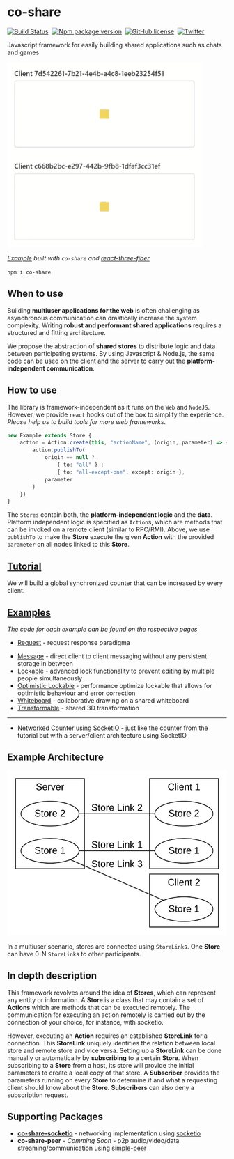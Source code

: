 # co-share

[![Build Status](https://img.shields.io/github/workflow/status/cocoss-org/co-share/Depolyment)](https://github.com/cocoss-org/co-share/actions)&nbsp;
[![Npm package version](https://badgen.net/npm/v/co-share)](https://npmjs.com/package/co-share)&nbsp;
[![GitHub license](https://img.shields.io/github/license/cocoss-org/co-share.svg)](https://github.com/cocoss-org/co-share/blob/master/LICENSE)&nbsp;
[![Twitter](https://badgen.net/badge/icon/twitter?icon=twitter&label)](https://twitter.com/BelaBohlender)

Javascript framework for easily building shared applications such as chats and games

![Transformable Example](transformable-example.gif)

*[Example](https://cocoss-org.github.io/co-share/transformable/) built with `co-share` and [react-three-fiber](https://github.com/pmndrs/react-three-fiber)*

`npm i co-share`

## **When to use**

Building **multiuser applications for the web** is often challenging as asynchronous communication can drastically increase the system complexity.
Writing **robust and performant shared applications** requires a structured and fitting architecture.

We propose the abstraction of **shared stores** to distribute logic and data between participating systems.
By using Javascript & Node.js, the same code can be used on the client and the server to carry out the **platform-independent communication**.

## **How to use**

The library is framework-independent as it runs on the `Web` and `NodeJS`. However, we provide `react` hooks out of the box to simplify the experience. _Please help us to build tools for more web frameworks._

```typescript
new Example extends Store {
    action = Action.create(this, "actionName", (origin, parameter) => {
        action.publishTo(
            origin == null ?
                { to: "all" } :
                { to: "all-except-one", except: origin },
            parameter
        )
    })
}
```

The `Stores` contain both, the **platform-independent logic** and the **data**. Platform independent logic is specified as `Action`s, which are methods that can be invoked on a remote client (similar to RPC/RMI). Above, we use `publishTo` to make the **Store** execute the given **Action** with the provided `parameter` on all nodes linked to this **Store**.

## [**Tutorial**](https://cocoss-org.github.io/co-share/counter)

We will build a global synchronized counter that can be increased by every client.

## [**Examples**](https://cocoss-org.github.io/co-share)

_The code for each example can be found on the respective pages_

-   [Request](https://cocoss-org.github.io/co-share/request) - request response paradigma
<!-- * [Group Chat](https://cocoss-org.github.io/co-share/group-chat) - a whatsapp like chat implementation -->
-   [Message](https://cocoss-org.github.io/co-share/message) - direct client to client messaging without any persistent storage in between
-   [Lockable](https://cocoss-org.github.io/co-share/lockable) - advanced lock functionality to prevent editing by multiple people simultaneously
-   [Optimistic Lockable](https://cocoss-org.github.io/co-share/optimistic-lockable) - performance optimize lockable that allows for optimistic behaviour and error correction
-   [Whiteboard](https://cocoss-org.github.io/co-share/whiteboard) - collaborative drawing on a shared whiteboard
-   [Transformable](https://cocoss-org.github.io/co-share/transformable) - shared 3D transformation

---

-   [Networked Counter using SocketIO](https://github.com/cocoss-org/co-share-socketio-counter-example) - just like the counter from the tutorial but with a server/client architecture using SocketIO

## Example Architecture

![Sample Architecture Graph](graph.svg)

In a multiuser scenario, stores are connected using `StoreLink`s. One **Store** can have 0-N `StoreLink`s to other participants.

## **In depth description**

This framework revolves around the idea of **Stores**, which can represent any entity or information. A **Store** is a class that may contain a set of **Actions** which are methods that can be executed remotely. The communication for executing an action remotely is carried out by the connection of your choice, for instance, with socketio.

However, executing an **Action** requires an established **StoreLink** for a connection. This **StoreLink** uniquely identifies the relation between local store and remote store and vice versa.
Setting up a **StoreLink** can be done manually or automatically by **subscribing** to a certain **Store**. When subscribing to a **Store** from a host, its store will provide the initial parameters to create a local copy of that store. A **Subscriber** provides the parameters running on every **Store** to determine if and what a requesting client should know about the **Store**. **Subscribers** can also deny a subscription request.

## Supporting Packages

-   [**co-share-socketio**](https://github.com/cocoss-org/co-share-socketio) - networking implementation using [socketio](https://github.com/socketio/socket.io)
-   **co-share-peer** - _Comming Soon_ - p2p audio/video/data streaming/communication using [simple-peer](https://github.com/feross/simple-peer)
<!---   **co-share-geckosio** - _Idea_ - networking implementation using [geckosio](https://github.com/geckosio/geckos.io)-->
